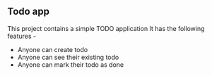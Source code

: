## Todo app

This project contains a simple TODO application
It has the following features - 

- Anyone can create todo
- Anyone can see their existing todo
- Anyone can mark their todo as done
